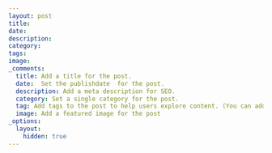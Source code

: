 ```yaml
---
layout: post
title:
date:
description:
category: 
tags: 
image:
_comments:
  title: Add a title for the post. 
  date:  Set the publishdate  for the post. 
  description: Add a meta description for SEO. 
  category: Set a single category for the post. 
  tag: Add tags to the post to help users explore content. (You can add multiple.)
  image: Add a featured image for the post
_options:
  layout:
    hidden: true
---
```

